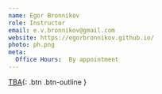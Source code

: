 ```yaml
---
name: Egor Bronnikov
role: Instructor
email: e.v.bronnikov@gmail.com
website: https://egorbronnikov.github.io/
photo: ph.png
meta:
  Office Hours:  By appointment
---
```


[TBA](#){: .btn .btn-outline }
